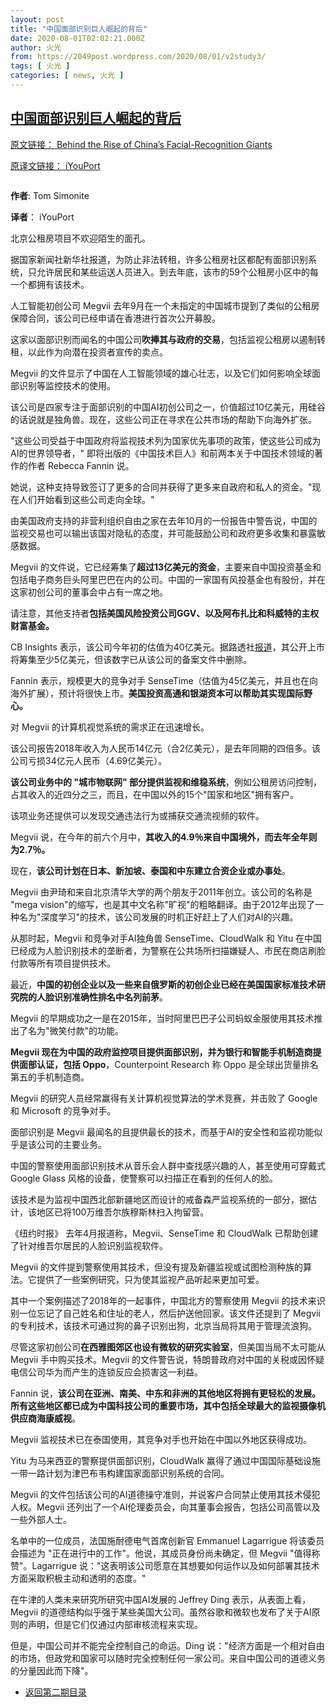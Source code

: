 ```yaml
---
layout: post
title: "中国面部识别巨人崛起的背后"
date: 2020-08-01T02:02:21.000Z
author: 火光
from: https://2049post.wordpress.com/2020/08/01/v2study3/
tags: [ 火光 ]
categories: [ news, 火光 ]
---
```

<!--1596247341000-->
[中国面部识别巨人崛起的背后](https://2049post.wordpress.com/2020/08/01/v2study3/)
------

<div>
<div class="wp-block-jetpack-markdown"><p><a href="https://www.wired.com/story/behind-rise-chinas-facial-recognition-giants/">原文链接： Behind the Rise of China&#8217;s Facial-Recognition Giants</a></p><p><a href="https://www.iyouport.org/%E4%B8%AD%E5%9B%BD%E9%9D%A2%E9%83%A8%E8%AF%86%E5%88%AB%E5%B7%A8%E4%BA%BA%E5%B4%9B%E8%B5%B7%E7%9A%84%E8%83%8C%E5%90%8E/">原译文链接： iYouPort</a></p><p><img src="https://i0.wp.com/www.iyouport.org/wp-content/uploads/2019/12/%E4%BA%BA%E8%84%B8%E8%AF%86%E5%88%AB.png?resize=1100%2C622&amp;ssl=1" alt=""></p><p><strong>作者</strong>: Tom Simonite</p><p><strong>译者</strong>： iYouPort</p><p>北京公租房项目不欢迎陌生的面孔。</p><p>据国家新闻社新华社报道，为防止非法转租，许多公租房社区都配有面部识别系统，只允许居民和某些运送人员进入。到去年底，该市的59个公租房小区中的每一个都拥有该技术。</p><p>人工智能初创公司 Megvii 去年9月在一个未指定的中国城市提到了类似的公租房保障合同，该公司已经申请在香港进行首次公开募股。</p><p>这家以面部识别而闻名的中国公司<strong>吹捧其与政府的交易</strong>，包括监视公租房以遏制转租，以此作为向潜在投资者宣传的卖点。</p><p>Megvii 的文件显示了中国在人工智能领域的雄心壮志，以及它们如何影响全球面部识别等监控技术的使用。</p><p>该公司是四家专注于面部识别的中国AI初创公司之一，价值超过10亿美元，用硅谷的话说就是独角兽。现在，这些公司正在寻求在公共市场的帮助下向海外扩张。</p><p>&quot;这些公司受益于中国政府将监视技术列为国家优先事项的政策，使这些公司成为AI的世界领导者，&quot; 即将出版的《中国技术巨人》和前两本关于中国技术领域的著作的作者 Rebecca Fannin 说。</p><p>她说，这种支持导致签订了更多的合同并获得了更多来自政府和私人的资金。&quot;现在人们开始看到这些公司走向全球。&quot;</p><p>由美国政府支持的非营利组织自由之家在去年10月的一份报告中警告说，中国的监视交易也可以输出该国对隐私的态度，并可能鼓励公司和政府更多收集和暴露敏感数据。</p><p>Megvii 的文件说，它已经筹集了<strong>超过13亿美元的资金</strong>，主要来自中国投资基金和包括电子商务巨头阿里巴巴在内的公司。中国的一家国有风投基金也有股份，并在这家初创公司的董事会中占有一席之地。</p><p>请注意，其他支持者<strong>包括美国风险投资公司GGV、以及阿布扎比和科威特的主权财富基金。</strong></p><p>CB Insights 表示，该公司今年初的估值为40亿美元。据路透社<a href="https://www.reuters.com/article/us-megvii-ipo/chinese-ai-start-up-megvii-files-for-hong-kong-ipo-of-at-least-500-million-idUSKCN1VG05I">报道</a>，其公开上市将筹集至少5亿美元，但该数字已从该公司的备案文件中删除。</p><p>Fannin 表示，规模更大的竞争对手 SenseTime（估值为45亿美元，并且也在向海外扩展），预计将很快上市。<strong>美国投资高通和银湖资本可以帮助其实现国际野心。</strong></p><p>对 Megvii 的计算机视觉系统的需求正在迅速增长。</p><p>该公司报告2018年收入为人民币14亿元（合2亿美元），是去年同期的四倍多。该公司亏损34亿元人民币（4.69亿美元）。</p><p><strong>该公司业务中的 &quot;城市物联网&quot; 部分提供监视和维稳系统</strong>，例如公租房访问控制，占其收入的近四分之三，而且，在中国以外的15个&quot;国家和地区&quot;拥有客户。</p><p>该项业务还提供可以发现交通违法行为或捕获交通流视频的软件。</p><p>Megvii 说，在今年的前六个月中，<strong>其收入的4.9％来自中国境外，而去年全年则为2.7％。</strong></p><p>现在，<strong>该公司计划在日本、新加坡、泰国和中东建立合资企业或办事处</strong>。</p><p>Megvii 由尹琦和来自北京清华大学的两个朋友于2011年创立。该公司的名称是 &quot;mega vision&quot;的缩写，也是其中文名称&quot;旷视&quot;的粗略翻译。由于2012年出现了一种名为&quot;深度学习&quot;的技术，该公司发展的时机正好赶上了人们对AI的兴趣。</p><p>从那时起，Megvii 和竞争对手AI独角兽 SenseTime、CloudWalk 和 Yitu 在中国已经成为人脸识别技术的垄断者，为警察在公共场所扫描嫌疑人、市民在商店刷脸付款等所有项目提供技术。</p><p>最近，<strong>中国的初创企业以及一些来自俄罗斯的初创企业已经在美国国家标准技术研究院的人脸识别准确性排名中名列前茅</strong>。</p><p>Megvii 的早期成功之一是在2015年，当时阿里巴巴子公司蚂蚁金服使用其技术推出了名为&quot;微笑付款&quot;的功能。</p><p><strong>Megvii 现在为中国的政府监控项目提供面部识别，并为银行和智能手机制造商提供面部认证，包括 Oppo</strong>，Counterpoint Research 称 Oppo 是全球出货量排名第五的手机制造商。</p><p>Megvii 的研究人员经常赢得有关计算机视觉算法的学术竞赛，并击败了 Google 和 Microsoft 的竞争对手。</p><p>面部识别是 Megvii 最闻名的且提供最长的技术，而基于AI的安全性和监视功能似乎是该公司的主要业务。</p><p>中国的警察使用面部识别技术从音乐会人群中查找感兴趣的人，甚至使用可穿戴式 Google Glass 风格的设备，使警察可以扫描正在看到的任何人的脸。</p><p>该技术是为监视中国西北部新疆地区而设计的戒备森严监视系统的一部分，据估计，该地区已将100万维吾尔族穆斯林扫入拘留营。</p><p>《纽约时报》 去年4月报道称，Megvii、SenseTime 和 CloudWalk 已帮助创建了针对维吾尔居民的人脸识别监视软件。</p><p>Megvii 的文件提到警察使用其技术，但没有提及新疆监视或试图检测种族的算法。它提供了一些案例研究，只为使其监视产品听起来更加可爱。</p><p>其中一个案例描述了2018年的一起事件，中国北方的警察使用 Megvii 的技术来识别一位忘记了自己姓名和住址的老人，然后护送他回家。该文件还提到了 Megvii 的专利技术，该技术可通过狗的鼻子识别出狗，北京当局将其用于管理流浪狗。</p><p>尽管这家初创公司<strong>在西雅图郊区也设有微软的研究实验室</strong>，但美国当局不太可能从 Megvii 手中购买技术。Megvii 的文件警告说，特朗普政府对中国的关税或因怀疑电信公司华为而产生的连锁反应会损害这一利益。</p><p>Fannin 说，<strong>该公司在亚洲、南美、中东和非洲的其他地区将拥有更轻松的发展。所有这些地区都已成为中国科技公司的重要市场，其中包括全球最大的监视摄像机供应商海康威视</strong>。</p><p>Megvii 监视技术已在泰国使用，其竞争对手也开始在中国以外地区获得成功。</p><p>Yitu 为马来西亚的警察提供面部识别，CloudWalk 赢得了通过中国国际基础设施一带一路计划为津巴布韦构建国家面部识别系统的合同。</p><p>Megvii 的文件包括该公司的AI道德操守准则，并说客户合同禁止使用其技术侵犯人权。Megvii 还列出了一个AI伦理委员会，向其董事会报告，包括公司高管以及一些外部人士。</p><p>名单中的一位成员，法国施耐德电气首席创新官 Emmanuel Lagarrigue 将该委员会描述为 &quot;正在进行中的工作&quot;。他说，其成员身份尚未确定，但 Megvii &quot;值得称赞&quot;。Lagarrigue 说：&quot;这表明该公司愿意在其想要如何运作以及如何部署其技术方面采取积极主动和透明的态度。&quot;</p><p>在牛津的人类未来研究所研究中国AI发展的 Jeffrey Ding 表示，从表面上看，Megvii 的道德结构似乎强于某些美国大公司。虽然谷歌和微软也发布了关于AI原则的声明，但是它们仅通过内部审核流程来实现。</p><p>但是，中国公司并不能完全控制自己的命运。Ding 说：&quot;经济方面是一个相对自由的市场，但政党和国家可以随时完全控制任何一家公司。来自中国公司的道德义务的分量因此而下降&quot;。</p></div><nav  class="wp-block-navigation" ><ul class="wp-block-navigation__container"><li class="wp-block-navigation-link"><a class="wp-block-navigation-link__content" href="https://2049post.wordpress.com/v2index/"><span class="wp-block-navigation-link__label">返回第二期目录</span></a></li></ul></nav>
</div>
